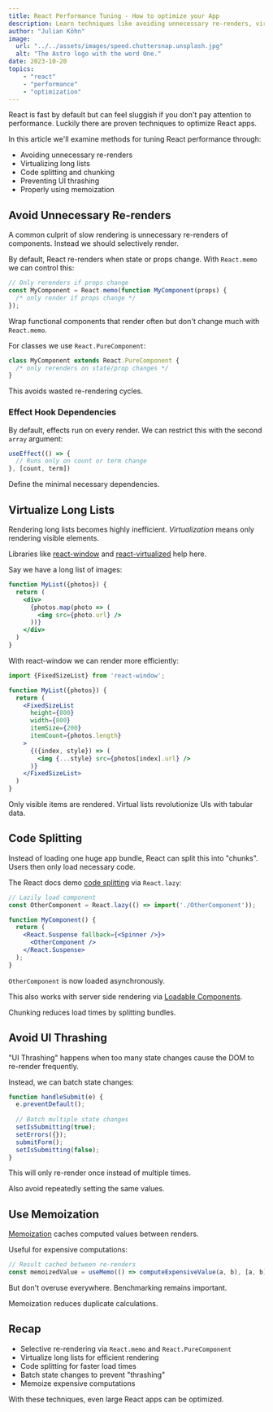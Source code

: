 ```yaml
---
title: React Performance Tuning - How to optimize your App
description: Learn techniques like avoiding unnecessary re-renders, virtualizing lists, code splitting, and memoization to optimize and speed up React apps.
author: "Julian Köhn"
image:
  url: "../../assets/images/speed.chuttersnap.unsplash.jpg"
  alt: "The Astro logo with the word One."
date: 2023-10-20
topics: 
    - "react"
    - "performance"
    - "optimization"
---
```


React is fast by default but can feel sluggish if you don't pay attention to performance. Luckily there are proven techniques to optimize React apps.

In this article we'll examine methods for tuning React performance through:

- Avoiding unnecessary re-renders
- Virtualizing long lists
- Code splitting and chunking
- Preventing UI thrashing
- Properly using memoization

## Avoid Unnecessary Re-renders

A common culprit of slow rendering is unnecessary re-renders of components. Instead we should selectively render.

By default, React re-renders when state or props change. With `React.memo` we can control this:

```jsx
// Only rerenders if props change
const MyComponent = React.memo(function MyComponent(props) {
  /* only render if props change */
});
```

Wrap functional components that render often but don't change much with `React.memo`.

For classes we use `React.PureComponent`:

```jsx
class MyComponent extends React.PureComponent {
  /* only rerenders on state/prop changes */ 
}
```

This avoids wasted re-rendering cycles.

### Effect Hook Dependencies

By default, effects run on every render. We can restrict this with the second `array` argument:

```jsx 
useEffect(() => {
  // Runs only on count or term change
}, [count, term])
```

Define the minimal necessary dependencies.

## Virtualize Long Lists

Rendering long lists becomes highly inefficient. *Virtualization* means only rendering visible elements.

Libraries like [react-window](https://react-window.now.sh/) and [react-virtualized](https://bvaughn.github.io/react-virtualized/) help here. 

Say we have a long list of images:

```jsx
function MyList({photos}) {
  return (
    <div>
      {photos.map(photo => (
        <img src={photo.url} />  
      ))}
    </div>
  )
}
```

With react-window we can render more efficiently:

```jsx
import {FixedSizeList} from 'react-window';

function MyList({photos}) {
  return (
    <FixedSizeList  
      height={800}
      width={800}
      itemSize={200}
      itemCount={photos.length} 
    >
      {({index, style}) => (
        <img {...style} src={photos[index].url} />
      )}
    </FixedSizeList>
  )
}
```

Only visible items are rendered. Virtual lists revolutionize UIs with tabular data.

## Code Splitting 

Instead of loading one huge app bundle, React can split this into "chunks". Users then only load necessary code.

The React docs demo [code splitting](https://react.dev/reference/react/lazy) via `React.lazy`:

```jsx
// Lazily load component
const OtherComponent = React.lazy(() => import('./OtherComponent'));

function MyComponent() {
  return (
    <React.Suspense fallback={<Spinner />}>
      <OtherComponent />
    </React.Suspense>
  ); 
}
```

`OtherComponent` is now loaded asynchronously.

This also works with server side rendering via [Loadable Components](https://loadable-components.com/).

Chunking reduces load times by splitting bundles.

## Avoid UI Thrashing

"UI Thrashing" happens when too many state changes cause the DOM to re-render frequently.

Instead, we can batch state changes:

```jsx
function handleSubmit(e) {
  e.preventDefault();
  
  // Batch multiple state changes
  setIsSubmitting(true);
  setErrors({});
  submitForm();
  setIsSubmitting(false); 
}
```

This will only re-render once instead of multiple times.

Also avoid repeatedly setting the same values.

## Use Memoization

[Memoization](https://reactjs.org/docs/react-api.html#reactmemo) caches computed values between renders.

Useful for expensive computations:

```jsx 
// Result cached between re-renders  
const memoizedValue = useMemo(() => computeExpensiveValue(a, b), [a, b]);
```

But don't overuse everywhere. Benchmarking remains important.

Memoization reduces duplicate calculations.

## Recap

- Selective re-rendering via `React.memo` and `React.PureComponent`
- Virtualize long lists for efficient rendering
- Code splitting for faster load times
- Batch state changes to prevent "thrashing" 
- Memoize expensive computations   

With these techniques, even large React apps can be optimized.